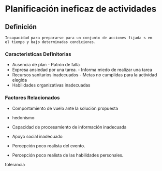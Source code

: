 # Planificación ineficaz de actividades
## Definición
	Incapacidad para prepararse para un conjunto de acciones fijada s en el tiempo y bajo determinadas condiciones.

### Caracteristicas Definitorias
- Ausencia de plan  - Patrón de falla  
- Expresa ansiedad por una tarea.  - Informa miedo de realizar una tarea  
- Recursos sanitarios inadecuados  - Metas no cumplidas para la 
actividad elegida   
- Habilidades organizativas inadecuadas

### Factores Relacionados
- Comportamiento de vuelo ante la 
solución propuesta   
- hedonismo   
- Capacidad de procesamiento de 
información inadecuada   
 
 
- Apoyo social inadecuado   
- Percepción poco realista del 
evento.   
- Percepción poco realista de las 
habilidades personales.   
 
 
 
 
 
 tolerancia

